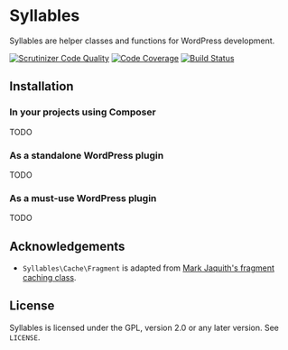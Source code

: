 # Syllables

Syllables are helper classes and functions for WordPress development.

[![Scrutinizer Code Quality](https://scrutinizer-ci.com/g/goblindegook/Syllables/badges/quality-score.png?b=master)](https://scrutinizer-ci.com/g/goblindegook/Syllables/?branch=master) [![Code Coverage](https://scrutinizer-ci.com/g/goblindegook/Syllables/badges/coverage.png?b=master)](https://scrutinizer-ci.com/g/goblindegook/Syllables/?branch=master) [![Build Status](https://scrutinizer-ci.com/g/goblindegook/Syllables/badges/build.png?b=master)](https://scrutinizer-ci.com/g/goblindegook/Syllables/build-status/master)

## Installation

### In your projects using Composer

TODO

### As a standalone WordPress plugin

TODO

### As a must-use WordPress plugin

TODO

## Acknowledgements

* `Syllables\Cache\Fragment` is adapted from [Mark Jaquith's fragment caching class](http://markjaquith.wordpress.com/2013/04/26/fragment-caching-in-wordpress/).

## License

Syllables is licensed under the GPL, version 2.0 or any later version. See `LICENSE`.
